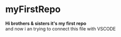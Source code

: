 # myFirstRepo
<b>Hi brothers & sisters it's my first repo</b>
<br>
and now i an trying to connect this file with VSCODE
